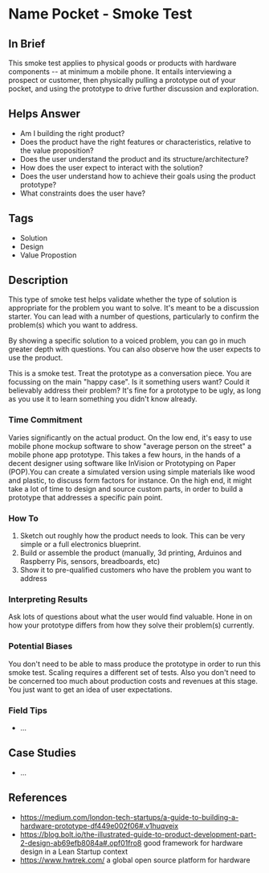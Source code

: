 # Name Pocket - Smoke Test

## In Brief

This smoke test applies to physical goods or products with hardware components -- at minimum a mobile phone. It entails interviewing a prospect or customer, then physically pulling a prototype out of your pocket, and using the prototype to drive further discussion and exploration. 

## Helps Answer
 * Am I building the right product?
 * Does the product have the right features or characteristics, relative to the value proposition?
 * Does the user understand the product and its structure/architecture?
 * How does the user expect to interact with the solution?
 * Does the user understand how to achieve their goals using the product prototype?
 * What constraints does the user have? 

## Tags
 * Solution
 * Design
 * Value Propostion

## Description

This type of smoke test helps validate whether the type of solution is appropriate for the problem you want to solve. It's meant to be a discussion starter. You can lead with a number of questions, particularly to confirm the problem(s) which you want to address. 

By showing a specific solution to a voiced problem, you can go in much greater depth with questions. You can also observe how the user expects to use the product. 

This is a smoke test. Treat the prototype as a conversation piece. You are focussing on the main "happy case". Is it something users want? Could it believably address their problem? It's fine for a prototype to be ugly, as long as you use it to learn something you didn't know already. 

### Time Commitment

Varies significantly on the actual product. On the low end, it's easy to use mobile phone mockup software to show "average person on the street" a mobile phone app prototype. This takes a few hours, in the hands of a decent designer using software like InVision or Prototyping on Paper (POP).You can create a simulated version using simple materials like wood and plastic, to discuss form factors for instance. On the high end, it might take a lot of time to design and source custom parts, in order to build a prototype that addresses a specific pain point. 

### How To

1. Sketch out roughly how the product needs to look. This can be very simple or a full electronics blueprint. 
2. Build or assemble the product (manually, 3d printing, Arduinos and Raspberry Pis, sensors, breadboards, etc)
3. Show it to pre-qualified customers who have the problem you want to address

### Interpreting Results

Ask lots of questions about what the user would find valuable. Hone in on how your prototype differs from how they solve their problem(s) currently. 

### Potential Biases

You don't need to be able to mass produce the prototype in order to run this smoke test. Scaling requires a different set of tests. Also you don't need to be concerned too much about production costs and revenues at this stage. You just want to get an idea of user expectations. 

### Field Tips

 * ...

## Case Studies

 * ...

## References

 * https://medium.com/london-tech-startups/a-guide-to-building-a-hardware-prototype-df449e002f06#.v1huqveix
 * https://blog.bolt.io/the-illustrated-guide-to-product-development-part-2-design-ab69efb8084a#.opf01fro8 good framework for hardware design in a Lean Startup context
 * https://www.hwtrek.com/ a global open source platform for hardware